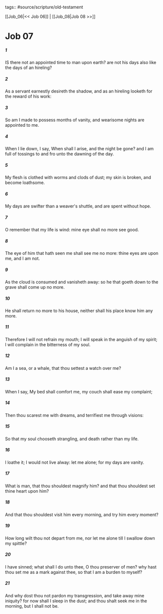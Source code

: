 tags:: #source/scripture/old-testament

[[Job_06|<< Job 06]] | [[Job_08|Job 08 >>]]

# Job 07

##### 1

IS there not an appointed time to man upon earth? are not his days also like the days of an hireling?

##### 2

As a servant earnestly desireth the shadow, and as an hireling looketh for the reward of his work:

##### 3

So am I made to possess months of vanity, and wearisome nights are appointed to me.

##### 4

When I lie down, I say, When shall I arise, and the night be gone? and I am full of tossings to and fro unto the dawning of the day.

##### 5

My flesh is clothed with worms and clods of dust; my skin is broken, and become loathsome.

##### 6

My days are swifter than a weaver's shuttle, and are spent without hope.

##### 7

O remember that my life is wind: mine eye shall no more see good.

##### 8

The eye of him that hath seen me shall see me no more: thine eyes are upon me, and I am not.

##### 9

As the cloud is consumed and vanisheth away: so he that goeth down to the grave shall come up no more.

##### 10

He shall return no more to his house, neither shall his place know him any more.

##### 11

Therefore I will not refrain my mouth; I will speak in the anguish of my spirit; I will complain in the bitterness of my soul.

##### 12

Am I a sea, or a whale, that thou settest a watch over me?

##### 13

When I say, My bed shall comfort me, my couch shall ease my complaint;

##### 14

Then thou scarest me with dreams, and terrifiest me through visions:

##### 15

So that my soul chooseth strangling, and death rather than my life.

##### 16

I loathe it; I would not live alway: let me alone; for my days are vanity.

##### 17

What is man, that thou shouldest magnify him? and that thou shouldest set thine heart upon him?

##### 18

And that thou shouldest visit him every morning, and try him every moment?

##### 19

How long wilt thou not depart from me, nor let me alone till I swallow down my spittle?

##### 20

I have sinned; what shall I do unto thee, O thou preserver of men? why hast thou set me as a mark against thee, so that I am a burden to myself?

##### 21

And why dost thou not pardon my transgression, and take away mine iniquity? for now shall I sleep in the dust; and thou shalt seek me in the morning, but I shall not be.
